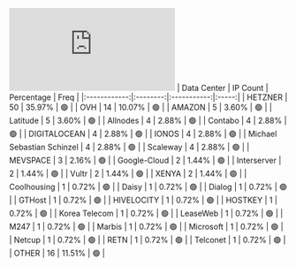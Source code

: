 ![Diagramm](https://github.com/111STAVR111/props/blob/main/Celestia/Testnet/Decentralization/1/README.md)
| Data Center | IP Count | Percentage | Freq |
|:------------:|:--------:|:-----------:|:-----:|
| HETZNER | 50 | 35.97% | 🟢 |
| OVH | 14 | 10.07% | 🟢 |
| AMAZON | 5 | 3.60% | 🟢 |
| Latitude | 5 | 3.60% | 🟢 |
| Allnodes | 4 | 2.88% | 🟢 |
| Contabo | 4 | 2.88% | 🟢 |
| DIGITALOCEAN | 4 | 2.88% | 🟢 |
| IONOS | 4 | 2.88% | 🟢 |
| Michael Sebastian Schinzel | 4 | 2.88% | 🟢 |
| Scaleway | 4 | 2.88% | 🟢 |
| MEVSPACE | 3 | 2.16% | 🟢 |
| Google-Cloud | 2 | 1.44% | 🟢 |
| Interserver | 2 | 1.44% | 🟢 |
| Vultr | 2 | 1.44% | 🟢 |
| XENYA | 2 | 1.44% | 🟢 |
| Coolhousing | 1 | 0.72% | 🟢 |
| Daisy | 1 | 0.72% | 🟢 |
| Dialog | 1 | 0.72% | 🟢 |
| GTHost | 1 | 0.72% | 🟢 |
| HIVELOCITY | 1 | 0.72% | 🟢 |
| HOSTKEY | 1 | 0.72% | 🟢 |
| Korea Telecom | 1 | 0.72% | 🟢 |
| LeaseWeb | 1 | 0.72% | 🟢 |
| M247 | 1 | 0.72% | 🟢 |
| Marbis | 1 | 0.72% | 🟢 |
| Microsoft | 1 | 0.72% | 🟢 |
| Netcup | 1 | 0.72% | 🟢 |
| RETN | 1 | 0.72% | 🟢 |
| Telconet | 1 | 0.72% | 🟢 |
| OTHER | 16 | 11.51% | 🟢 |